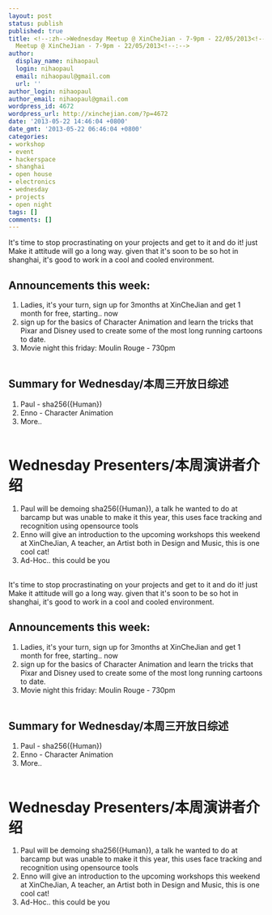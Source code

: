 ```yaml
---
layout: post
status: publish
published: true
title: <!--:zh-->Wednesday Meetup @ XinCheJian - 7-9pm - 22/05/2013<!--:--><!--:en-->Wednesday
  Meetup @ XinCheJian - 7-9pm - 22/05/2013<!--:-->
author:
  display_name: nihaopaul
  login: nihaopaul
  email: nihaopaul@gmail.com
  url: ''
author_login: nihaopaul
author_email: nihaopaul@gmail.com
wordpress_id: 4672
wordpress_url: http://xinchejian.com/?p=4672
date: '2013-05-22 14:46:04 +0800'
date_gmt: '2013-05-22 06:46:04 +0800'
categories:
- workshop
- event
- hackerspace
- shanghai
- open house
- electronics
- wednesday
- projects
- open night
tags: []
comments: []
---
```

<p><!--:zh-->It's time to stop procrastinating on your projects and get to it and do it! just Make it attitude will go a long way. given that it's soon to be so hot in shanghai, it's good to work in a cool and cooled environment.</p>
<h2>Announcements this week:</h2></p>
<ol>
<li>Ladies, it's your turn, sign up for 3months at XinCheJian and get 1 month for free, starting.. now</li>
<li>sign up for the basics of Character Animation and learn the tricks that Pixar and Disney used to create some of the most long running cartoons to date.</li>
<li>Movie night this friday: Moulin Rouge - 730pm</li><br />
</ol></p>
<h2>Summary for Wednesday/本周三开放日综述</h2></p>
<ol>
<li>Paul - sha256({Human})</li>
<li>Enno - Character Animation</li>
<li>More..</li><br />
</ol></p>
<h1>Wednesday Presenters/本周演讲者介绍</h1></p>
<ol>
<li>Paul will be demoing sha256({Human}), a talk he wanted to do at barcamp but was unable to make it this year, this uses face tracking and recognition using opensource tools</li>
<li>Enno will give an introduction to the upcoming workshops this weekend at XinCheJian, A teacher, an Artist both in Design and Music, this is one cool cat!</li>
<li>Ad-Hoc.. this could be you</li><br />
</ol><!--:--><!--:en-->It's time to stop procrastinating on your projects and get to it and do it! just Make it attitude will go a long way. given that it's soon to be so hot in shanghai, it's good to work in a cool and cooled environment.</p>
<h2>Announcements this week:</h2></p>
<ol>
<li>Ladies, it's your turn, sign up for 3months at XinCheJian and get 1 month for free, starting.. now</li>
<li>sign up for the basics of Character Animation and learn the tricks that Pixar and Disney used to create some of the most long running cartoons to date.</li>
<li>Movie night this friday: Moulin Rouge - 730pm</li><br />
</ol></p>
<h2>Summary for Wednesday/本周三开放日综述</h2></p>
<ol>
<li>Paul - sha256({Human})</li>
<li>Enno - Character Animation</li>
<li>More..</li><br />
</ol></p>
<h1>Wednesday Presenters/本周演讲者介绍</h1></p>
<ol>
<li>Paul will be demoing sha256({Human}), a talk he wanted to do at barcamp but was unable to make it this year, this uses face tracking and recognition using opensource tools</li>
<li>Enno will give an introduction to the upcoming workshops this weekend at XinCheJian, A teacher, an Artist both in Design and Music, this is one cool cat!</li>
<li>Ad-Hoc.. this could be you</li><br />
</ol><!--:--></p>

